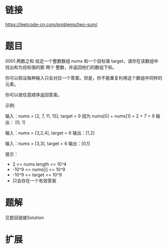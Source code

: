 ﻿# 链接
https://leetcode-cn.com/problems/two-sum/

# 题目
0001.两数之和
给定一个整数数组 nums 和一个目标值 target，请你在该数组中找出和为目标值的那 两个 整数，并返回他们的数组下标。

你可以假设每种输入只会对应一个答案。但是，你不能重复利用这个数组中同样的元素。

你可以按任意顺序返回答案。

示例:

输入：nums = [2, 7, 11, 15], target = 9
因为 nums[0] + nums[1] = 2 + 7 = 9
输出： [0, 1]

输入：nums = [3,2,4], target = 6
输出：[1,2]

输入：nums = [3,3], target = 6
输出：[0,1]

提示：
* 2 <= nums.length <= 10^4
* -10^9 <= nums[i] <= 10^9
* -10^9 <= target <= 10^9
* 只会存在一个有效答案

# 题解
见题目链接Solution

# 扩展
